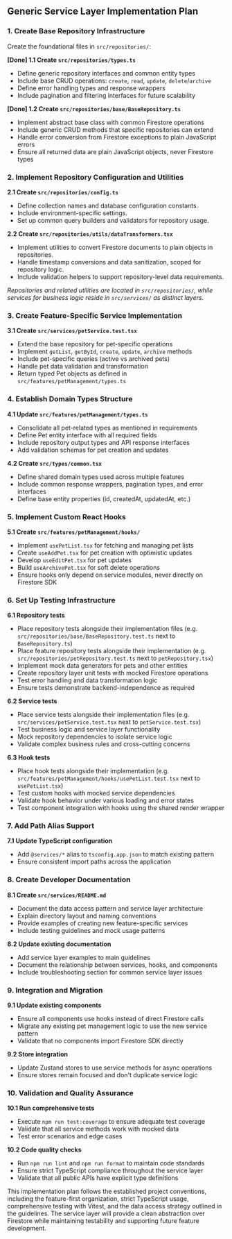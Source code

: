 ## Generic Service Layer Implementation Plan

### 1. Create Base Repository Infrastructure

Create the foundational files in `src/repositories/`:

**[Done] 1.1 Create `src/repositories/types.ts`**

- Define generic repository interfaces and common entity types
- Include base CRUD operations: `create`, `read`, `update`, `delete`/`archive`
- Define error handling types and response wrappers
- Include pagination and filtering interfaces for future scalability

**[Done] 1.2 Create `src/repositories/base/BaseRepository.ts`**

- Implement abstract base class with common Firestore operations
- Include generic CRUD methods that specific repositories can extend
- Handle error conversion from Firestore exceptions to plain JavaScript errors
- Ensure all returned data are plain JavaScript objects, never Firestore types

### 2. Implement Repository Configuration and Utilities

**2.1 Create `src/repositories/config.ts`**

- Define collection names and database configuration constants.
- Include environment-specific settings.
- Set up common query builders and validators for repository usage.

**2.2 Create `src/repositories/utils/dataTransformers.tsx`**

- Implement utilities to convert Firestore documents to plain objects in repositories.
- Handle timestamp conversions and data sanitization, scoped for repository logic.
- Include validation helpers to support repository-level data requirements.

_Repositories and related utilities are located in `src/repositories/`, while services for business logic reside
in `src/services/` as distinct layers._

### 3. Create Feature-Specific Service Implementation

**3.1 Create `src/services/petService.test.tsx`**

- Extend the base repository for pet-specific operations
- Implement `getList`, `getById`, `create`, `update`, `archive` methods
- Include pet-specific queries (active vs archived pets)
- Handle pet data validation and transformation
- Return typed Pet objects as defined in `src/features/petManagement/types.ts`

### 4. Establish Domain Types Structure

**4.1 Update `src/features/petManagement/types.ts`**

- Consolidate all pet-related types as mentioned in requirements
- Define Pet entity interface with all required fields
- Include repository output types and API response interfaces
- Add validation schemas for pet creation and updates

**4.2 Create `src/types/common.tsx`**

- Define shared domain types used across multiple features
- Include common response wrappers, pagination types, and error interfaces
- Define base entity properties (id, createdAt, updatedAt, etc.)

### 5. Implement Custom React Hooks

**5.1 Create `src/features/petManagement/hooks/`**

- Implement `usePetList.tsx` for fetching and managing pet lists
- Create `useAddPet.tsx` for pet creation with optimistic updates
- Develop `useEditPet.tsx` for pet updates
- Build `useArchivePet.tsx` for soft delete operations
- Ensure hooks only depend on service modules, never directly on Firestore SDK

### 6. Set Up Testing Infrastructure

**6.1 Repository tests**

- Place repository tests alongside their implementation files (e.g. `src/repositories/base/BaseRepository.test.ts` next
  to `BaseRepository.ts`)
- Place feature repository tests alongside their implementation (e.g. `src/repositories/petRepository.test.ts` next to
  `petRepository.tsx`)
- Implement mock data generators for pets and other entities
- Create repository layer unit tests with mocked Firestore operations
- Test error handling and data transformation logic
- Ensure tests demonstrate backend-independence as required

**6.2 Service tests**

- Place service tests alongside their implementation files (e.g. `src/services/petService.test.tsx` next to
  `petService.test.tsx`)
- Test business logic and service layer functionality
- Mock repository dependencies to isolate service logic
- Validate complex business rules and cross-cutting concerns

**6.3 Hook tests**

- Place hook tests alongside their implementation (e.g. `src/features/petManagement/hooks/usePetList.test.tsx` next to
  `usePetList.tsx`)
- Test custom hooks with mocked service dependencies
- Validate hook behavior under various loading and error states
- Test component integration with hooks using the shared render wrapper

### 7. Add Path Alias Support

**7.1 Update TypeScript configuration**

- Add `@services/*` alias to `tsconfig.app.json` to match existing pattern
- Ensure consistent import paths across the application

### 8. Create Developer Documentation

**8.1 Create `src/services/README.md`**

- Document the data access pattern and service layer architecture
- Explain directory layout and naming conventions
- Provide examples of creating new feature-specific services
- Include testing guidelines and mock usage patterns

**8.2 Update existing documentation**

- Add service layer examples to main guidelines
- Document the relationship between services, hooks, and components
- Include troubleshooting section for common service layer issues

### 9. Integration and Migration

**9.1 Update existing components**

- Ensure all components use hooks instead of direct Firestore calls
- Migrate any existing pet management logic to use the new service pattern
- Validate that no components import Firestore SDK directly

**9.2 Store integration**

- Update Zustand stores to use service methods for async operations
- Ensure stores remain focused and don't duplicate service logic

### 10. Validation and Quality Assurance

**10.1 Run comprehensive tests**

- Execute `npm run test:coverage` to ensure adequate test coverage
- Validate that all service methods work with mocked data
- Test error scenarios and edge cases

**10.2 Code quality checks**

- Run `npm run lint` and `npm run format` to maintain code standards
- Ensure strict TypeScript compliance throughout the service layer
- Validate that all public APIs have explicit type definitions

This implementation plan follows the established project conventions, including the feature-first organization, strict
TypeScript usage, comprehensive testing with Vitest, and the data access strategy outlined in the guidelines. The
service layer will provide a clean abstraction over Firestore while maintaining testability and supporting future
feature development.
